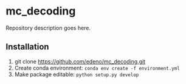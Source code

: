 # mc_decoding
Repository description goes here.


## Installation
1. git clone https://github.com/edeno/mc_decoding.git
2. Create conda environment:
```conda env create -f environment.yml```
3. Make package editable:
```python setup.py develop```
